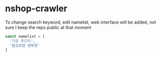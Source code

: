 # nshop-crawler

To change search keyword, edit namelist,
web interface will be added, not sure I keep the repo public at that moment


```js
const namelist = [
  '기모 후드티',
  '랄프로렌 맨투맨'
]


```
